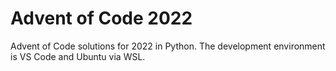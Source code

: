 # Advent of Code 2022

Advent of Code solutions for 2022 in Python. The development environment is VS Code and Ubuntu via WSL.
